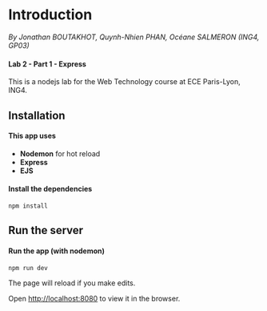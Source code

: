 # Introduction
*By Jonathan BOUTAKHOT, Quynh-Nhien PHAN, Océane SALMERON (ING4, GP03)*

#### Lab 2 - Part 1 - Express

This is a nodejs lab for the Web Technology course at ECE Paris-Lyon, ING4.

## Installation

#### This app uses
- **Nodemon** for hot reload
- **Express**
- **EJS**

#### Install the dependencies

`npm install`

## Run the server
 
#### Run the app (with nodemon)
 
`npm run dev`

The page will reload if you make edits.<br>

Open [http://localhost:8080](http://localhost:8080) to view it in the browser.
